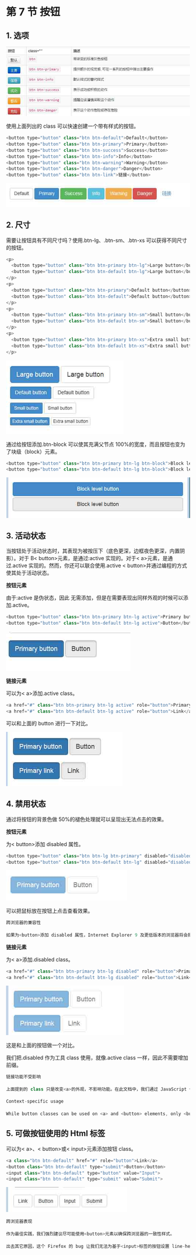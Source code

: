 # 第 7 节 按钮

## 1\. 选项

![](img/53.jpg)

使用上面列出的 class 可以快速创建一个带有样式的按钮。

```js
<button type="button" class="btn btn-default">Default</button>
<button type="button" class="btn btn-primary">Primary</button>
<button type="button" class="btn btn-success">Success</button>
<button type="button" class="btn btn-info">Info</button>
<button type="button" class="btn btn-warning">Warning</button>
<button type="button" class="btn btn-danger">Danger</button>
<button type="button" class="btn btn-link">链接</button> 
```

![](img/54.jpg)

## 2\. 尺寸

需要让按钮具有不同尺寸吗？使用.btn-lg、.btn-sm、.btn-xs 可以获得不同尺寸的按钮。

```js
<p>
  <button type="button" class="btn btn-primary btn-lg">Large button</button>
  <button type="button" class="btn btn-default btn-lg">Large button</button>
</p>
<p>
  <button type="button" class="btn btn-primary">Default button</button>
  <button type="button" class="btn btn-default">Default button</button>
</p>
<p>
  <button type="button" class="btn btn-primary btn-sm">Small button</button>
  <button type="button" class="btn btn-default btn-sm">Small button</button>
</p>
<p>
  <button type="button" class="btn btn-primary btn-xs">Extra small button</button>
  <button type="button" class="btn btn-default btn-xs">Extra small button</button>
</p> 
```

![](img/55.jpg)

通过给按钮添加.btn-block 可以使其充满父节点 100%的宽度，而且按钮也变为了块级（block）元素。

```js
<button type="button" class="btn btn-primary btn-lg btn-block">Block level button</button>
<button type="button" class="btn btn-default btn-lg btn-block">Block level button</button> 
```

![](img/56.jpg)

## 3\. 活动状态

当按钮处于活动状态时，其表现为被按压下（底色更深，边框夜色更深，内置阴影）。对于 B< button>元素，是通过:active 实现的。对于< a>元素，是通过.active 实现的。然而，你还可以联合使用.active < button>并通过编程的方式使其处于活动状态。

**按钮元素**

由于:active 是伪状态，因此 无需添加，但是在需要表现出同样外观的时候可以添加.active。

```js
<button type="button" class="btn btn-primary btn-lg active">Primary button</button>
<button type="button" class="btn btn-default btn-lg active">Button</button> 
```

![](img/57.jpg)

**链接元素**

可以为< a>添加.active class。

```js
<a href="#" class="btn btn-primary btn-lg active" role="button">Primary link</a>
<a href="#" class="btn btn-default btn-lg active" role="button">Link</a> 
```

可以和上面的 button 进行一下对比。

![](img/58.jpg)

## 4\. 禁用状态

通过将按钮的背景色做 50%的褪色处理就可以呈现出无法点击的效果。

**按钮元素**

为< button>添加 disabled 属性。

```js
<button type="button" class="btn btn-lg btn-primary" disabled="disabled">Primary button</button>
<button type="button" class="btn btn-default btn-lg" disabled="disabled">Button</button> 
```

![](img/59.jpg)

可以把鼠标放在按钮上点击查看效果。

```js
跨浏览器的兼容性

如果为<button>添加 disabled 属性，Internet Explorer 9 及更低版本的浏览器将会把按钮中的文本绘制为灰色，并带有恶心的阴影，目前还没有办法解决。 
```

**链接元素**

为< a>添加.disabled class。

```js
<a href="#" class="btn btn-primary btn-lg disabled" role="button">Primary link</a>
<a href="#" class="btn btn-default btn-lg disabled" role="button">Link</a> 
```

![](img/60.jpg)

这是和上面的按钮做一个对比。

我们把.disabled 作为工具 class 使用，就像.active class 一样，因此不需要增加前缀。

```js
链接功能不受影响

上面提到的 class 只是改变<a>的外观，不影响功能。在此文档中，我们通过 JavaScript 代码禁用了链接的默认功能。

Context-specific usage

While button classes can be used on <a> and <button> elements, only <button> elements are supported within our nav and navbar components. 
```

## 5\. 可做按钮使用的 Html 标签

可以为< a>、< button>或< input>元素添加按钮 class。

```js
<a class="btn btn-default" href="#" role="button">Link</a>
<button class="btn btn-default" type="submit">Button</button>
<input class="btn btn-default" type="button" value="Input">
<input class="btn btn-default" type="submit" value="Submit"> 
```

![](img/61.jpg)

```js
跨浏览器表现

作为最佳实践，我们强烈建议尽可能使用<button>元素以确保跨浏览器的一致性样式。

出去其它原因，这个 Firefox 的 bug 让我们无法为基于<input>标签的按钮设置 line-height，这导致在 Firefox 上，他们与其它按钮的高度不一致。 
```